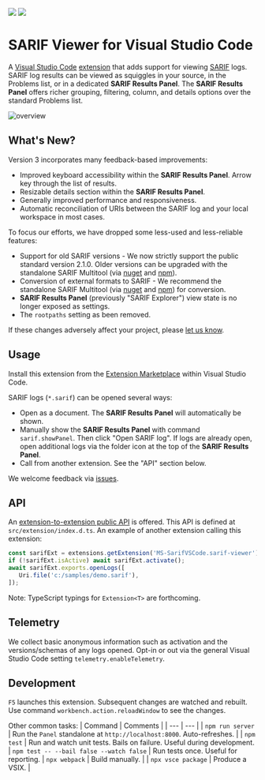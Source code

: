 [![](https://vsmarketplacebadge.apphb.com/version-short/MS-SarifVSCode.sarif-viewer.svg)](https://marketplace.visualstudio.com/items?itemName=MS-SarifVSCode.sarif-viewer)
[![](https://vsmarketplacebadge.apphb.com/downloads-short/MS-SarifVSCode.sarif-viewer.svg)](https://marketplace.visualstudio.com/items?itemName=MS-SarifVSCode.sarif-viewer)

# SARIF Viewer for Visual Studio Code

A [Visual Studio Code](https://code.visualstudio.com/) [extension](https://marketplace.visualstudio.com/VSCode) that adds support for viewing [SARIF](http://sarifweb.azurewebsites.net/) logs. SARIF log results can be viewed as squiggles in your source, in the Problems list, or in a dedicated **SARIF Results Panel**. The **SARIF Results Panel** offers richer grouping, filtering, column, and details options over the standard Problems list.

![overview](https://github.com/Microsoft/sarif-vscode-extension/raw/master/README.hero.png)

## What's New?

Version 3 incorporates many feedback-based improvements:
* Improved keyboard accessibility within the **SARIF Results Panel**. Arrow key through the list of results.
* Resizable details section within the **SARIF Results Panel**.
* Generally improved performance and responsiveness.
* Automatic reconciliation of URIs between the SARIF log and your local workspace in most cases.

To focus our efforts, we have dropped some less-used and less-reliable features:
* Support for old SARIF versions - We now strictly support the public standard version 2.1.0. Older versions can be upgraded with the standalone SARIF Multitool (via [nuget](https://www.nuget.org/packages/Sarif.Multitool/) and [npm](https://www.npmjs.com/package/@microsoft/sarif-multitool)).
* Conversion of external formats to SARIF - We recommend the standalone SARIF Multitool (via [nuget](https://www.nuget.org/packages/Sarif.Multitool/) and [npm](https://www.npmjs.com/package/@microsoft/sarif-multitool)) for conversion.
* **SARIF Results Panel** (previously "SARIF Explorer") view state is no longer exposed as settings.
* The `rootpaths` setting as been removed.

If these changes adversely affect your project, please [let us know](https://github.com/microsoft/sarif-vscode-extension/issues).

## Usage

Install this extension from the [Extension Marketplace](https://code.visualstudio.com/docs/editor/extension-gallery) within Visual Studio Code.

SARIF logs (`*.sarif`) can be opened several ways:
* Open as a document. The **SARIF Results Panel** will automatically be shown.
* Manually show the **SARIF Results Panel** with command `sarif.showPanel`. Then click "Open SARIF log". If logs are already open, open additional logs via the folder icon at the top of the **SARIF Results Panel**.
* Call from another extension. See the "API" section below.

We welcome feedback via [issues](https://github.com/microsoft/sarif-vscode-extension/issues).

## API
An [extension-to-extension public API](https://code.visualstudio.com/api/references/vscode-api#extensions) is offered. This API is defined at `src/extension/index.d.ts`. An example of another extension calling this extension:
```javascript
const sarifExt = extensions.getExtension('MS-SarifVSCode.sarif-viewer');
if (!sarifExt.isActive) await sarifExt.activate();
await sarifExt.exports.openLogs([
   Uri.file('c:/samples/demo.sarif'),
]);
```
Note: TypeScript typings for `Extension<T>` are forthcoming.

## Telemetry
We collect basic anonymous information such as activation and the versions/schemas of any logs opened. Opt-in or out via the general Visual Studio Code setting `telemetry.enableTelemetry`.

## Development

`F5` launches this extension. Subsequent changes are watched and rebuilt. Use command `workbench.action.reloadWindow` to see the changes.

Other common tasks:
| Command | Comments |
| --- | --- |
| `npm run server` | Run the `Panel` standalone at `http://localhost:8000`. Auto-refreshes. |
| `npm test` | Run and watch unit tests. Bails on failure. Useful during development.
| `npm test -- --bail false --watch false` | Run tests once. Useful for reporting.
| `npx webpack` | Build manually. |
| `npx vsce package` | Produce a VSIX. |
